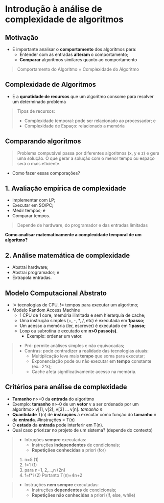 # Introdução à análise de complexidade de algoritmos

## Motivação
- É importante analisar o **comportamento** dos algoritmos para:
  - Entender com as entradas **alteram** o comportamento;
  -  **Comparar** algoritmos similares quanto ao comportamento

> Comportamento do Algoritmo = Complexidade do Algoritmo

## Complexidade de Algoritmos
- É a **qunatidade de recursos** que um algoritmo consome para resolver um determinado problema

> Tipos de recursos:
> - Complexidade temporal: pode ser relacionado ao processador; e
> - Complexidade de Espaço: relacionado a memória

## Comparando algoritmos

> Problema computável passa por diferentes algoritmos (x, y e z) e gera uma solução.
> O que gerar a solução com o menor tempo ou espaço será o mais eficiente.

- Como fazer essas comporações?

## 1. Avaliação empírica de complexidade
- Implementar com LP;
- Executar em SO/PC;
- Medir tempos; e
- Comparar tempos.

> Depende de hardware, do programador e das entradas limitadas

**Como analisar matematicamente a complexidade temporal de um algoritmo?**

## 2. Análise matemática de complexidade
- Abstrai hardware;
- Abstrai programador; e
- Extrapola entradas.

## Modelo Computacional Abstrato
- != tecnologias de CPU, != tempos para executar um algoritmo;
- Modelo Random Access Machine
  - 1 CPU de 1 core, memória ilimitada e sem hierarquia de cache;
  - Uma instrução simples (+, -, *, /, etc) é executada em **1passo**;
  - Um acesso a memória (ler, escrever) é executado em **1 passo**;
  - Loop ou subrotina é excutado em **n>0 passo(s)**.
    - Exemplo: ordenar um vator.

> - Pró: permite análises simples e não equivocadas;
> - Contras: pode contradizer a realidade das tecnologias atuais:
>   - Multiplicação leva mais **tempo** que soma para executar;
>   - Exponenciação pode ou não executar em **tempo** constante (ex.: 2^k);
>   - Cache afeta significativamente acesso na memória.

## Critérios para análise de complexidade
- **Tamanho** n>=0 da **entrada** do algoritmo
- Exemplo: **tamanho** n>-0 de um **vetor** v a ser ordenado por um algoritmo> v[1], v[2], v[3] ... v[n]. _tamanho n_
- **Quantidade** T(n) de **instruções** a executar como função do **tamanho** n da **entrada**. #instruções = T(n)
- O **estado** da **entrada** pode interferir em T(n).
- Qual caso priorizar no projeto de um sistema? (depende do contexto)

> - Intruções **sempre** executadas:
>   - Instruções **independentes** de condicionais;
>   - **Repetições conhecidas** a priori (for)
> 
> 1. n=5 (1)
> 2. f=1 (1)
> 3. para n=1, 2,...,n (2n)
> 4.    f=f*i (2)
> Portanto T(n)=4n+2

> - Instruções **nem sempre** executadas:
>   - Instruções **dependentes** de condicionais;
>   - **Repetições não conhecidas** a priori (if, else, while)


